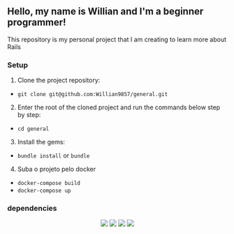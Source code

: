 ## Hello, my name is Willian and I'm a beginner programmer!
This repository is my personal project that I am creating to learn more about Rails

<h3 align="center"></h3>



### Setup
1. Clone the project repository:
- `git clone git@github.com:Willian9857/general.git`

2. Enter the root of the cloned project and run the commands below step by step:
- `cd general`

3. Install the gems:
- `bundle install` or `bundle`

4. Suba o projeto pelo docker
- `docker-compose build`
- `docker-compose up`

### dependencies
<div align="center">
  <img src="https://img.shields.io/badge/GitHub-100000?style=for-the-badge&logo=github&logoColor=white">
  <img src="https://img.shields.io/badge/Ruby-CC342D?style=for-the-badge&logo=ruby&logoColor=white">
  <img src="https://img.shields.io/badge/Linux-E34F26?style=for-the-badge&logo=linux&logoColor=black">
  <img src="https://img.shields.io/badge/Ruby_on_Rails-CC0000?style=for-the-badge&logo=ruby-on-rails&logoColor=white">
</div>
